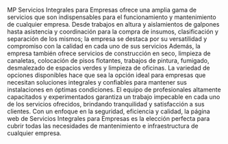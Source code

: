 MP Servicios Integrales para Empresas ofrece una amplia gama de servicios que son indispensables para el funcionamiento y mantenimiento de cualquier empresa. Desde trabajos en altura y 
aislamientos de galpones hasta asistencia y coordinación para la compra de insumos, clasificación y separación de los mismos; la empresa se destaca por su versatilidad y compromiso
con la calidad en cada uno de sus servicios
Además, la empresa también ofrece servicios de construcción en seco, limpieza de canaletas, colocación de pisos flotantes, trabajos de pintura, fumigado, desmalezado de espacios 
verdes y limpieza de oficinas. La variedad de opciones disponibles hace que sea la opción ideal para empresas que necesitan soluciones integrales y confiables para mantener sus
instalaciones en óptimas condiciones.
El equipo de profesionales altamente capacitados y experimentados garantiza un trabajo impecable en cada uno de los servicios ofrecidos, brindando tranquilidad y satisfacción
a sus clientes. Con un enfoque en la seguridad, eficiencia y calidad, la página web de Servicios Integrales para Empresas es la elección perfecta para cubrir todas las necesidades 
de mantenimiento e infraestructura de cualquier empresa. 
